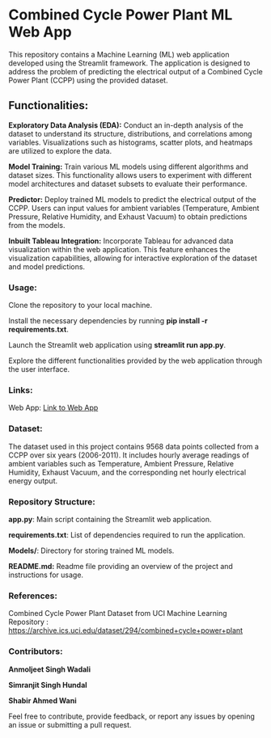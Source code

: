 # Combined Cycle Power Plant ML Web App

This repository contains a Machine Learning (ML) web application developed using the Streamlit framework. The application is designed to address the problem of predicting the electrical output of a Combined Cycle Power Plant (CCPP) using the provided dataset.

## Functionalities:

**Exploratory Data Analysis (EDA):**
Conduct an in-depth analysis of the dataset to understand its structure, distributions, and correlations among variables. Visualizations such as histograms, scatter plots, and heatmaps are utilized to explore the data.

**Model Training:**
Train various ML models using different algorithms and dataset sizes. This functionality allows users to experiment with different model architectures and dataset subsets to evaluate their performance.

**Predictor:**
Deploy trained ML models to predict the electrical output of the CCPP. Users can input values for ambient variables (Temperature, Ambient Pressure, Relative Humidity, and Exhaust Vacuum) to obtain predictions from the models.

**Inbuilt Tableau Integration:**
Incorporate Tableau for advanced data visualization within the web application. This feature enhances the visualization capabilities, allowing for interactive exploration of the dataset and model predictions.

### Usage:
Clone the repository to your local machine.

Install the necessary dependencies by running **pip install -r requirements.txt**.

Launch the Streamlit web application using **streamlit run app.py**.

Explore the different functionalities provided by the web application through the user interface.

### Links:
Web App: [Link to Web App](https://mlprojectwebapp.streamlit.app/)


### Dataset:
The dataset used in this project contains 9568 data points collected from a CCPP over six years (2006-2011). It includes hourly average readings of ambient variables such as Temperature, Ambient Pressure, Relative Humidity, Exhaust Vacuum, and the corresponding net hourly electrical energy output.

### Repository Structure:
**app.py**: Main script containing the Streamlit web application.

**requirements.txt**: List of dependencies required to run the application.

**Models/**: Directory for storing trained ML models.

**README.md:** Readme file providing an overview of the project and instructions for usage.

### References:
Combined Cycle Power Plant Dataset from UCI Machine Learning Repository : https://archive.ics.uci.edu/dataset/294/combined+cycle+power+plant

### Contributors:
**Anmoljeet Singh Wadali**

**Simranjit Singh Hundal**

**Shabir Ahmed Wani**

Feel free to contribute, provide feedback, or report any issues by opening an issue or submitting a pull request.
